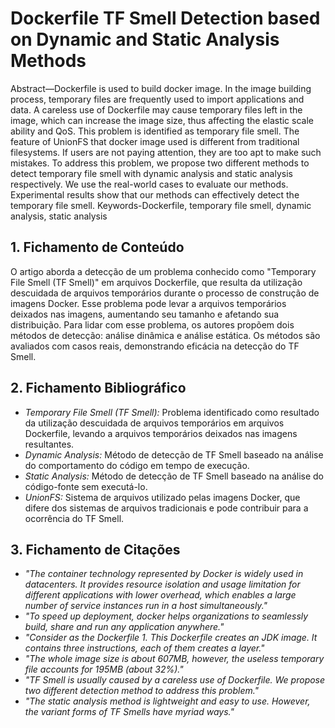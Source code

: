 # Dockerfile TF Smell Detection based on Dynamic and Static Analysis Methods

Abstract—Dockerfile is used to build docker image. In the image building process, temporary files are frequently used to import applications and data. A careless use of Dockerfile may cause temporary files left in the image, which can increase the image size, thus affecting the elastic scale ability and QoS. This problem is identified as temporary file smell.
The feature of UnionFS that docker image used is different from traditional filesystems. If users are not paying attention, they are too apt to make such mistakes. To address this problem, we propose two different methods to detect temporary file smell with dynamic analysis and static analysis respectively. We use the real-world cases to evaluate our methods. Experimental results show that our methods can effectively detect the temporary file smell.
Keywords-Dockerfile, temporary file smell, dynamic analysis, static analysis

## 1. Fichamento de Conteúdo

O artigo aborda a detecção de um problema conhecido como "Temporary File Smell (TF Smell)" em arquivos Dockerfile, que resulta da utilização descuidada de arquivos temporários durante o processo de construção de imagens Docker. Esse problema pode levar a arquivos temporários deixados nas imagens, aumentando seu tamanho e afetando sua distribuição. Para lidar com esse problema, os autores propõem dois métodos de detecção: análise dinâmica e análise estática. Os métodos são avaliados com casos reais, demonstrando eficácia na detecção do TF Smell.

## 2. Fichamento Bibliográfico 

* _Temporary File Smell (TF Smell):_ Problema identificado como resultado da utilização descuidada de arquivos temporários em arquivos Dockerfile, levando a arquivos temporários deixados nas imagens resultantes.
* _Dynamic Analysis:_ Método de detecção de TF Smell baseado na análise do comportamento do código em tempo de execução.
* _Static Analysis:_ Método de detecção de TF Smell baseado na análise do código-fonte sem executá-lo.
* _UnionFS:_ Sistema de arquivos utilizado pelas imagens Docker, que difere dos sistemas de arquivos tradicionais e pode contribuir para a ocorrência do TF Smell.

## 3. Fichamento de Citações 

* _"The container technology represented by Docker is widely used in datacenters. It provides resource isolation and usage limitation for different applications with lower overhead, which enables a large number of service instances run in a host simultaneously."_
* _"To speed up deployment, docker helps organizations to seamlessly build, share and run any application anywhere."_
* _"Consider as the Dockerfile 1. This Dockerfile creates an JDK image. It contains three instructions, each of them creates a layer."_
* _"The whole image size is about 607MB, however, the useless temporary file accounts for 195MB (about 32%)."_
* _"TF Smell is usually caused by a careless use of Dockerfile. We propose two different detection method to address this problem."_
* _"The static analysis method is lightweight and easy to use. However, the variant forms of TF Smells have myriad ways."_

